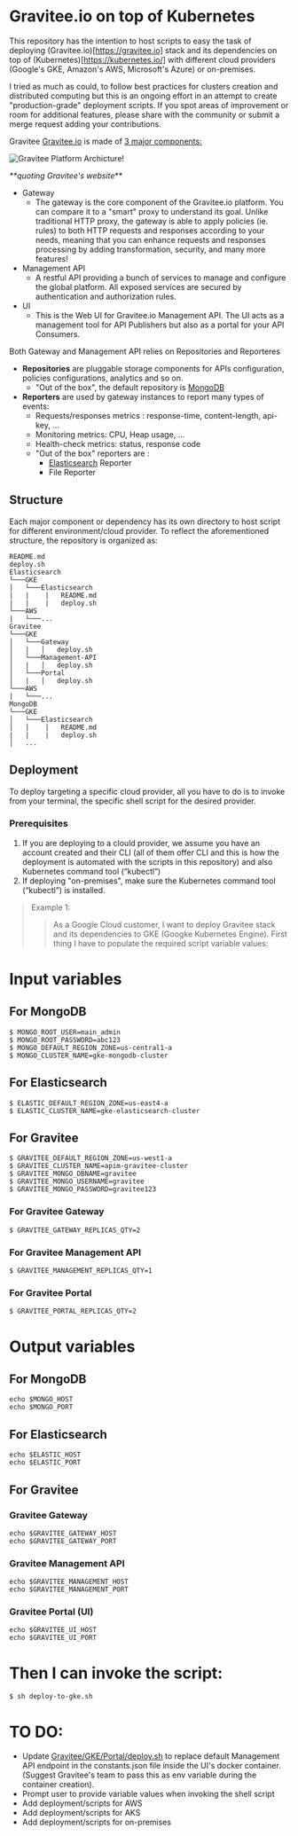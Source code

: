 # Gravitee.io on top of Kubernetes

This repository has the intention to host scripts to easy the task of deploying (Gravitee.io)[https://gravitee.io] stack and its dependencies on top of (Kubernetes)[https://kubernetes.io/] with different cloud providers (Google's GKE, Amazon's AWS, Microsoft's Azure) or on-premises.

I tried as much as could, to follow best practices for clusters creation and distributed computing but this is an ongoing effort in an attempt to create "production-grade" deployment scripts. If you spot areas of improvement or room for additional features, please share with the community or submit a merge request adding your contributions.

Gravitee
[Gravitee.io](https://gravitee.io) is made of [3 major components:](https://docs.gravitee.io/apim_overview_components.html)

![Gravitee Platform Archicture!](gravitee-platform-architecture.png "Gravitee Platform Archicture")

_**quoting Gravitee's website_**
- Gateway
    - The gateway is the core component of the Gravitee.io platform. You can compare it to a "smart" proxy to understand its goal. Unlike traditional HTTP proxy, the gateway is able to apply policies (ie. rules) to both HTTP requests and responses according to your needs, meaning that you can enhance requests and responses processing by adding transformation, security, and many more features!
- Management API
    - A restful API providing a bunch of services to manage and configure the global platform. All exposed services are secured by authentication and authorization rules.
- UI
    - This is the Web UI for Gravitee.io Management API. The UI acts as a management tool for API Publishers but also as a portal for your API Consumers.

Both Gateway and Management API relies on Repositories and Reporteres
- **Repositories** are pluggable storage components for APIs configuration, policies configurations, analytics and so on.
    - "Out of the box", the default repository is [MongoDB](https://www.mongodb.com/)
- **Reporters** are used by gateway instances to report many types of events:
    - Requests/responses metrics : response-time, content-length, api-key, …​
    - Monitoring metrics: CPU, Heap usage, …​
    - Health-check metrics: status, response code
    - "Out of the box" reporters are :
        - [Elasticsearch](https://www.elastic.co/) Reporter
        - File Reporter

## Structure

Each major component or dependency has its own directory to host script for different environment/cloud provider. 
To reflect the aforementioned structure, the repository is organized as:

```
README.md
deploy.sh
Elasticsearch
└───GKE
│   └───Elasticsearch
|   |    |   README.md
|   |    |   deploy.sh
└───AWS
|   └───...
Gravitee
└───GKE
│   └───Gateway
│   |   │   deploy.sh
│   └───Management-API
│   |   │   deploy.sh
│   └───Portal
│   |   │   deploy.sh
└───AWS
|   └───...
MongoDB
└───GKE
│   └───Elasticsearch
|   |    |   README.md
|   |    |   deploy.sh
│   ...
```

## Deployment
To deploy targeting a specific cloud provider, all you have to do is to invoke from your terminal, the specific shell script for the desired provider.

### Prerequisites
1. If you are deploying to a clould provider, we assume you have an account created and their CLI (all of them offer CLI and this is how the deployment is automated with the scripts in this repository) and also Kubernetes command tool (“kubectl”)
2. If deploying "on-premises", make sure the Kubernetes command tool (“kubectl”) is installed.

> Example 1:
>> As a Google Cloud customer, I want to deploy Gravitee stack and its dependencies to GKE (Googke Kubernetes Engine).
First thing I have to populate the required script variable values:
# Input variables
## For MongoDB
```shell
$ MONGO_ROOT_USER=main_admin
$ MONGO_ROOT_PASSWORD=abc123
$ MONGO_DEFAULT_REGION_ZONE=us-central1-a
$ MONGO_CLUSTER_NAME=gke-mongodb-cluster
```
## For Elasticsearch
```
$ ELASTIC_DEFAULT_REGION_ZONE=us-east4-a
$ ELASTIC_CLUSTER_NAME=gke-elasticsearch-cluster
```

## For Gravitee
```
$ GRAVITEE_DEFAULT_REGION_ZONE=us-west1-a
$ GRAVITEE_CLUSTER_NAME=apim-gravitee-cluster
$ GRAVITEE_MONGO_DBNAME=gravitee
$ GRAVITEE_MONGO_USERNAME=gravitee
$ GRAVITEE_MONGO_PASSWORD=gravitee123
```

### For Gravitee Gateway
```
$ GRAVITEE_GATEWAY_REPLICAS_QTY=2
```

### For Gravitee Management API
```
$ GRAVITEE_MANAGEMENT_REPLICAS_QTY=1
```

### For Gravitee Portal
```
$ GRAVITEE_PORTAL_REPLICAS_QTY=2
```

# Output variables
## For MongoDB
```shell
echo $MONGO_HOST
echo $MONGO_PORT
```
## For Elasticsearch
```shell
echo $ELASTIC_HOST
echo $ELASTIC_PORT
```

## For Gravitee
### Gravitee Gateway
```shell
echo $GRAVITEE_GATEWAY_HOST
echo $GRAVITEE_GATEWAY_PORT
```

### Gravitee Management API
```shell
echo $GRAVITEE_MANAGEMENT_HOST
echo $GRAVITEE_MANAGEMENT_PORT
```

### Gravitee Portal (UI)
```shell
echo $GRAVITEE_UI_HOST
echo $GRAVITEE_UI_PORT
```

# Then I can invoke the script:
```shell
$ sh deploy-to-gke.sh
```


# TO DO:
- Update [Gravitee/GKE/Portal/deploy.sh](Gravitee/GKE/Portal/deploy.sh) to replace default Management API endpoint in the constants.json file inside the UI's docker container. (Suggest Gravitee's team to pass this as env variable during the container creation).
- Prompt user to provide variable values when invoking the shell script
- Add deployment/scripts for AWS
- Add deployment/scripts for AKS
- Add deployment/scripts for on-premises

